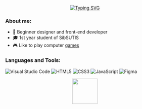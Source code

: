 <p align="center">
  <a href="https://git.io/typing-svg"><img src="https://readme-typing-svg.herokuapp.com?font=Silkscreen&duration=4000&pause=1500&color=8685D9&center=true&vCenter=true&random=false&width=435&lines=Hello%2C+world!" alt="Typing SVG" /></a>
</p>

### About me:
  - 🌱 Beginner designer and front-end developer
  - 🎓 1st year student of SibSUTIS
  - 🎮 Like to play computer [games](https://steamcommunity.com/id/Minory54/)

### Languages and Tools:
![Visual Studio Code](https://img.shields.io/badge/Visual%20Studio%20Code-%2320232a.svg?style=for-the-badge&logo=visual-studio-code&logoColor=0078d7)
![HTML5](https://img.shields.io/badge/html5-%2320232a.svg?style=for-the-badge&logo=html5&logoColor=%23E34F26)
![CSS3](https://img.shields.io/badge/css3-%2320232a.svg?style=for-the-badge&logo=css3&logoColor=%231572B6)
![JavaScript](https://img.shields.io/badge/javascript-%2320232a.svg?style=for-the-badge&logo=javascript&logoColor=%23F7DF1E)
![Figma](https://img.shields.io/badge/figma-%2320232a.svg?style=for-the-badge&logo=figma&logoColor=%23F24E1E)

<p align="center"><img src="https://media3.giphy.com/media/v1.Y2lkPTc5MGI3NjExeWxhM3dzc3FpYjZxbWY1bXoycGJ3cXh5Z250NWs4MTZhYzNqNmlnZCZlcD12MV9pbnRlcm5hbF9naWZfYnlfaWQmY3Q9cw/OUSNyRQoAldC5daL43/giphy.gif" width="80"></p>
